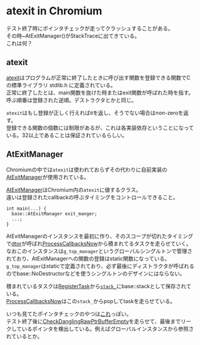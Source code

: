 # atexit in Chromium

テスト終了時にポインタチェックが走ってクラッシュすることがある。  
その時~AtExitManager()がStackTraceに出てきている。  
これは何？

## atexit
[atexit](https://en.cppreference.com/w/c/program/atexit)はプログラムが正常に終了したときに呼び出す関数を登録できる関数でCの標準ライブラリ stdlib.h に定義されている。  
正常に終了したとは、main関数を抜けた時またはexit関数が呼ばれた時を指す。  
呼ぶ順番は登録された逆順。デストラクタとかと同じ。  

`atexit`はもし登録が正しく行えれば`0`を返し、そうでない場合はnon-zeroを返す。  
登録できる関数の個数には制限があるが、これは各実装依存ということになっている。32以上であることは保証されているらしい。

## AtExitManager
Chromiumの中では`atexit`は使われておらずその代わりに自前実装の[AtExitManager](https://source.chromium.org/chromium/chromium/src/+/main:base/at_exit.h;l=32;drc=63e1f9974bc57b0ca12d790b2a73e5ba7f5cec6e)が使用されている。

[AtExitManager](https://source.chromium.org/chromium/chromium/src/+/main:base/at_exit.h;l=32;drc=63e1f9974bc57b0ca12d790b2a73e5ba7f5cec6e)はChromium内の`atexit`に値するクラス。  
違いは登録されたcallbackの呼ぶタイミングをコントロールできること。
```cpp=
int main(...) {
  base::AtExitManager exit_manger;
  ...;
}
```
AtExitManagerのインスタンスを最初に作り、そのスコープが切れたタイミングで[dtor](https://source.chromium.org/chromium/chromium/src/+/refs/heads/main:base/at_exit.cc;l=37;drc=b86abfa407f3f35d3e5904e76b9a8d3a741bdc8b)が呼ばれ[ProcessCallbacksNow](https://source.chromium.org/chromium/chromium/src/+/refs/heads/main:base/at_exit.cc;l=70;drc=b86abfa407f3f35d3e5904e76b9a8d3a741bdc8b)から積まれてるタスクを走らせていく。  
なおこのインスタンスは`g_top_manager`というグローバルシングルトンで管理されており、AtExitManagerへの関数の登録はstatic関数になっている。  
`g_top_manager`はstaticで定義されており、必ず最後にディストラクタが呼ばれるのでbase::NoDestructorなどを使うシングルトンのデザインにはならない。

積まれているタスクは[RegisterTask](https://source.chromium.org/chromium/chromium/src/+/refs/heads/main:base/at_exit.cc;l=56;drc=b86abfa407f3f35d3e5904e76b9a8d3a741bdc8b)から[`stack_`](https://source.chromium.org/chromium/chromium/src/+/refs/heads/main:base/at_exit.h;l=69;drc=b86abfa407f3f35d3e5904e76b9a8d3a741bdc8b)にbase::stackとして保存されている。  
[ProcessCallbacksNow](https://source.chromium.org/chromium/chromium/src/+/refs/heads/main:base/at_exit.cc;l=70;drc=b86abfa407f3f35d3e5904e76b9a8d3a741bdc8b)はこの`stack_`からpopしてtaskを走らせている。

いつも見てたポインタチェックのやつは[これ](https://source.chromium.org/chromium/chromium/src/+/refs/heads/main:base/allocator/partition_alloc_support.cc;l=619;drc=b86abfa407f3f35d3e5904e76b9a8d3a741bdc8b)っぽい。  
テスト終了後に[CheckDanglingRawPtrBufferEmpty](https://source.chromium.org/chromium/chromium/src/+/refs/heads/main:base/allocator/partition_alloc_support.cc;l=579;drc=b86abfa407f3f35d3e5904e76b9a8d3a741bdc8b)を走らせて、最後までリークしているポインタを検出している。例えばグローバルインスタンスから参照されているとか。

